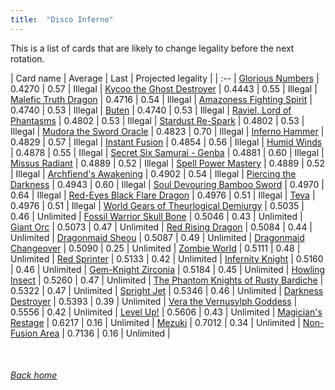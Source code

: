 ```yaml
---
title:  "Disco Inferno"
---
```


This is a list of cards that are likely to change legality before the next rotation.

| Card name | Average | Last | Projected legality |
| :-- |
[Glorious Numbers](https://db.ygoprodeck.com/card/?search=Glorious%20Numbers) | 0.4270 | 0.57 | Illegal |
[Kycoo the Ghost Destroyer](https://db.ygoprodeck.com/card/?search=Kycoo%20the%20Ghost%20Destroyer) | 0.4443 | 0.55 | Illegal |
[Malefic Truth Dragon](https://db.ygoprodeck.com/card/?search=Malefic%20Truth%20Dragon) | 0.4716 | 0.54 | Illegal |
[Amazoness Fighting Spirit](https://db.ygoprodeck.com/card/?search=Amazoness%20Fighting%20Spirit) | 0.4740 | 0.53 | Illegal |
[Buten](https://db.ygoprodeck.com/card/?search=Buten) | 0.4740 | 0.53 | Illegal |
[Raviel, Lord of Phantasms](https://db.ygoprodeck.com/card/?search=Raviel,%20Lord%20of%20Phantasms) | 0.4802 | 0.53 | Illegal |
[Stardust Re-Spark](https://db.ygoprodeck.com/card/?search=Stardust%20Re-Spark) | 0.4802 | 0.53 | Illegal |
[Mudora the Sword Oracle](https://db.ygoprodeck.com/card/?search=Mudora%20the%20Sword%20Oracle) | 0.4823 | 0.70 | Illegal |
[Inferno Hammer](https://db.ygoprodeck.com/card/?search=Inferno%20Hammer) | 0.4829 | 0.57 | Illegal |
[Instant Fusion](https://db.ygoprodeck.com/card/?search=Instant%20Fusion) | 0.4854 | 0.56 | Illegal |
[Humid Winds](https://db.ygoprodeck.com/card/?search=Humid%20Winds) | 0.4878 | 0.55 | Illegal |
[Secret Six Samurai - Genba](https://db.ygoprodeck.com/card/?search=Secret%20Six%20Samurai%20-%20Genba) | 0.4881 | 0.60 | Illegal |
[Missus Radiant](https://db.ygoprodeck.com/card/?search=Missus%20Radiant) | 0.4889 | 0.52 | Illegal |
[Spell Power Mastery](https://db.ygoprodeck.com/card/?search=Spell%20Power%20Mastery) | 0.4889 | 0.52 | Illegal |
[Archfiend's Awakening](https://db.ygoprodeck.com/card/?search=Archfiend's%20Awakening) | 0.4902 | 0.54 | Illegal |
[Piercing the Darkness](https://db.ygoprodeck.com/card/?search=Piercing%20the%20Darkness) | 0.4943 | 0.60 | Illegal |
[Soul Devouring Bamboo Sword](https://db.ygoprodeck.com/card/?search=Soul%20Devouring%20Bamboo%20Sword) | 0.4970 | 0.64 | Illegal |
[Red-Eyes Black Flare Dragon](https://db.ygoprodeck.com/card/?search=Red-Eyes%20Black%20Flare%20Dragon) | 0.4976 | 0.51 | Illegal |
[Teva](https://db.ygoprodeck.com/card/?search=Teva) | 0.4976 | 0.51 | Illegal |
[World Gears of Theurlogical Demiurgy](https://db.ygoprodeck.com/card/?search=World%20Gears%20of%20Theurlogical%20Demiurgy) | 0.5035 | 0.46 | Unlimited |
[Fossil Warrior Skull Bone](https://db.ygoprodeck.com/card/?search=Fossil%20Warrior%20Skull%20Bone) | 0.5046 | 0.43 | Unlimited |
[Giant Orc](https://db.ygoprodeck.com/card/?search=Giant%20Orc) | 0.5073 | 0.47 | Unlimited |
[Red Rising Dragon](https://db.ygoprodeck.com/card/?search=Red%20Rising%20Dragon) | 0.5084 | 0.44 | Unlimited |
[Dragonmaid Sheou](https://db.ygoprodeck.com/card/?search=Dragonmaid%20Sheou) | 0.5087 | 0.49 | Unlimited |
[Dragonmaid Changeover](https://db.ygoprodeck.com/card/?search=Dragonmaid%20Changeover) | 0.5090 | 0.25 | Unlimited |
[Zombie World](https://db.ygoprodeck.com/card/?search=Zombie%20World) | 0.5111 | 0.48 | Unlimited |
[Red Sprinter](https://db.ygoprodeck.com/card/?search=Red%20Sprinter) | 0.5133 | 0.42 | Unlimited |
[Infernity Knight](https://db.ygoprodeck.com/card/?search=Infernity%20Knight) | 0.5160 | 0.46 | Unlimited |
[Gem-Knight Zirconia](https://db.ygoprodeck.com/card/?search=Gem-Knight%20Zirconia) | 0.5184 | 0.45 | Unlimited |
[Howling Insect](https://db.ygoprodeck.com/card/?search=Howling%20Insect) | 0.5260 | 0.47 | Unlimited |
[The Phantom Knights of Rusty Bardiche](https://db.ygoprodeck.com/card/?search=The%20Phantom%20Knights%20of%20Rusty%20Bardiche) | 0.5322 | 0.47 | Unlimited |
[Spright Jet](https://db.ygoprodeck.com/card/?search=Spright%20Jet) | 0.5346 | 0.46 | Unlimited |
[Darkness Destroyer](https://db.ygoprodeck.com/card/?search=Darkness%20Destroyer) | 0.5393 | 0.39 | Unlimited |
[Vera the Vernusylph Goddess](https://db.ygoprodeck.com/card/?search=Vera%20the%20Vernusylph%20Goddess) | 0.5556 | 0.42 | Unlimited |
[Level Up!](https://db.ygoprodeck.com/card/?search=Level%20Up!) | 0.5606 | 0.43 | Unlimited |
[Magician's Restage](https://db.ygoprodeck.com/card/?search=Magician's%20Restage) | 0.6217 | 0.16 | Unlimited |
[Mezuki](https://db.ygoprodeck.com/card/?search=Mezuki) | 0.7012 | 0.34 | Unlimited |
[Non-Fusion Area](https://db.ygoprodeck.com/card/?search=Non-Fusion%20Area) | 0.7136 | 0.16 | Unlimited |

<br>

###### [Back home](index)